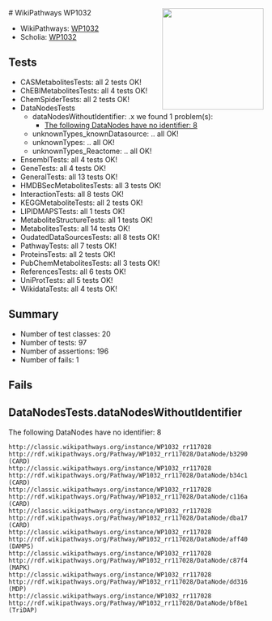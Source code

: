 <img style="float: right; width: 200px" src="https://upload.wikimedia.org/wikipedia/commons/thumb/8/83/Wplogo_with_text_500.png/640px-Wplogo_with_text_500.png" />
# WikiPathways WP1032

* WikiPathways: [WP1032](https://wikipathways.org/pathways/WP1032)
* Scholia: [WP1032](https://scholia.toolforge.org/wikipathways/WP1032)
## Tests
* CASMetabolitesTests: all 2 tests OK!
* ChEBIMetabolitesTests: all 4 tests OK!
* ChemSpiderTests: all 2 tests OK!
* DataNodesTests
    * dataNodesWithoutIdentifier: .x we found 1 problem(s):
        * [The following DataNodes have no identifier: 8](#d2d32fa7)
    * unknownTypes_knownDatasource: .. all OK!
    * unknownTypes: .. all OK!
    * unknownTypes_Reactome: .. all OK!
* EnsemblTests: all 4 tests OK!
* GeneTests: all 4 tests OK!
* GeneralTests: all 13 tests OK!
* HMDBSecMetabolitesTests: all 3 tests OK!
* InteractionTests: all 8 tests OK!
* KEGGMetaboliteTests: all 2 tests OK!
* LIPIDMAPSTests: all 1 tests OK!
* MetaboliteStructureTests: all 1 tests OK!
* MetabolitesTests: all 14 tests OK!
* OudatedDataSourcesTests: all 8 tests OK!
* PathwayTests: all 7 tests OK!
* ProteinsTests: all 2 tests OK!
* PubChemMetabolitesTests: all 3 tests OK!
* ReferencesTests: all 6 tests OK!
* UniProtTests: all 5 tests OK!
* WikidataTests: all 4 tests OK!


## Summary

* Number of test classes: 20
* Number of tests: 97
* Number of assertions: 196
* Number of fails: 1

## Fails

<a name="d2d32fa7" />

## DataNodesTests.dataNodesWithoutIdentifier

The following DataNodes have no identifier: 8
```
http://classic.wikipathways.org/instance/WP1032_rr117028 http://rdf.wikipathways.org/Pathway/WP1032_rr117028/DataNode/b3290 (CARD)
http://classic.wikipathways.org/instance/WP1032_rr117028 http://rdf.wikipathways.org/Pathway/WP1032_rr117028/DataNode/b34c1 (CARD)
http://classic.wikipathways.org/instance/WP1032_rr117028 http://rdf.wikipathways.org/Pathway/WP1032_rr117028/DataNode/c116a (CARD)
http://classic.wikipathways.org/instance/WP1032_rr117028 http://rdf.wikipathways.org/Pathway/WP1032_rr117028/DataNode/dba17 (CARD)
http://classic.wikipathways.org/instance/WP1032_rr117028 http://rdf.wikipathways.org/Pathway/WP1032_rr117028/DataNode/aff40 (DAMPS)
http://classic.wikipathways.org/instance/WP1032_rr117028 http://rdf.wikipathways.org/Pathway/WP1032_rr117028/DataNode/c87f4 (MAPK)
http://classic.wikipathways.org/instance/WP1032_rr117028 http://rdf.wikipathways.org/Pathway/WP1032_rr117028/DataNode/dd316 (MDP)
http://classic.wikipathways.org/instance/WP1032_rr117028 http://rdf.wikipathways.org/Pathway/WP1032_rr117028/DataNode/bf8e1 (TriDAP)
```

